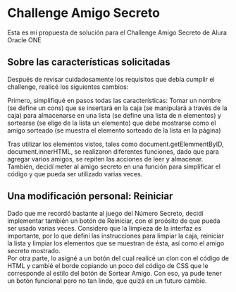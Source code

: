 <h1><b>Challenge Amigo Secreto</b></h1>
<p>Esta es mi propuesta de solución para el Challenge Amigo Secreto de Alura Oracle ONE<p>
<h2>Sobre las características solicitadas</h2>
<p>Después de revisar cuidadosamente los requisitos que debía cumplir el challenge, realicé los siguientes cambios:<br></p>
<p>Primero, simplifiqué en pasos todas las características: Tomar un nombre (se define un cons) que se insertará en la caja (se manipulará a través de la caja)
para almacenarse en una lista (se define una lista de n elementos) y sortearse (se elige de la lista un elemento) que debe mostrarse como el amigo sorteado (se muestra 
el elemento sorteado de la lista en la página)<br></p>
<p>Tras utilizar los elementos vistos, tales como document.getElemmentByID, document.innerHTML, se realizaron diferentes funciones, dado
que para agregar varios amigos, se repiten las acciones de leer y almacenar. También, decidí meter al amigo secreto en una función para simplificar el código y 
que pueda ser utilizado varias veces. <br></p>
<h2>Una modificación personal: Reiniciar</h2>
<p>Dado que me recordó bastante al juego del Número Secreto, decidí implementar también un botón de Reiniciar, con el proósito de que
pueda ser usado varias veces. Considero que la limpieza de la interfaz es importante, por lo que definí las instrucciones para limpiar la caja, reiniciar la lista y limpiar los elementos
que se muestran de ésta, así como el amigo secreto mostrado.<br>
Por otra parte, lo asigné a un botón del cual realicé un clon con el código de HTML y cambié el borde copiando un poco del código de CSS que le corresponde al estilo del botón de Sortear Amigo. 
Con eso, ya pude tener un botón funcional pero no tan lindo, que quizá en un futuro cambie. </p>

